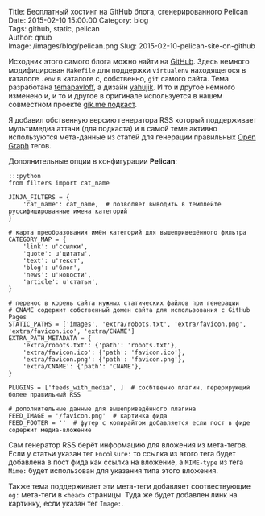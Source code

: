 Title: Бесплатный хостинг на GitHub блога, сгенерированного Pelican  
Date: 2015-02-10 15:00:00 
Category: blog  
Tags: github, static, pelican  
Author: qnub  
Image: /images/blog/pelican.png
Slug: 2015-02-10-pelican-site-on-github

Исходник этого самого блога можно найти на [GitHub](https://github.com/qnub/qnub.github.io/tree/master). Здесь немного модифицирован `Makefile` для поддержки `virtualenv` находящегося в каталоге `.env` в каталоге с, собственно, `git` самого сайта. Тема разработана [temapavloff](https://github.com/temapavloff), а дизайн [yahujik](https://ru.linkedin.com/in/yahujik/ru). И то и другое немного изменено и, и то и другое в оригинале используется в нашем совместном проекте [gik.me подкаст](http://gik.me).

Я добавил обственную версию генератора RSS который поддерживает мультимедиа аттачи (для подкаста) и в самой теме активно используются мета-данные из статей для генерации правильных [Open Graph](http://ogp.me/) тегов.

Дополнительные опции в конфигурации **Pelican**:

    :::python
    from filters import cat_name

    JINJA_FILTERS = {
        'cat_name': cat_name,  # позволяет выводить в темплейте руссифицированные имена категорий
    }

    # карта преобразования имён категорий для вышеприведённого фильтра
    CATEGORY_MAP = {
        'link': u'ссылки',
        'quote': u'цитаты',
        'text': u'текст',
        'blog': u'блог',
        'news': u'новости',
        'article': u'статьи',
    }

    # перенос в корень сайта нужных статических файлов при генерации
    # CNAME содержит собственный домен сайта для использования с GitHub Pages
    STATIC_PATHS = ['images', 'extra/robots.txt', 'extra/favicon.png', 'extra/favicon.ico', 'extra/CNAME']
    EXTRA_PATH_METADATA = {
        'extra/robots.txt': {'path': 'robots.txt'},
        'extra/favicon.ico': {'path': 'favicon.ico'},
        'extra/favicon.png': {'path': 'favicon.png'},
        'extra/CNAME': {'path': 'CNAME'},
    }

    PLUGINS = ['feeds_with_media', ]  # сосбтвенно плагин, герерирующий более правильный RSS

    # дополнительные данные для вышеприведённого плагина
    FEED_IMAGE = '/favicon.png'  # картинка фида
    FEED_FOOTER = ''  # футер с копирайтом добавляется если пост в фиде содержит медиа-вложение

Сам генератор RSS берёт информацию для вложения из мета-тегов. Если у статьи указан тег `Encolsure:` то ссылка из этого тега будет добавлена в пост фида как ссылка на вложение, а `MIME-type` из тега `Mime:` будет использован для указания типа этого вложения.

Также тема поддерживает эти мета-теги добавляет соотвествующие `og:` мета-теги в `<head>` страницы. Туда же будет добавлен линк на картинку, если указан тег `Image:`.
